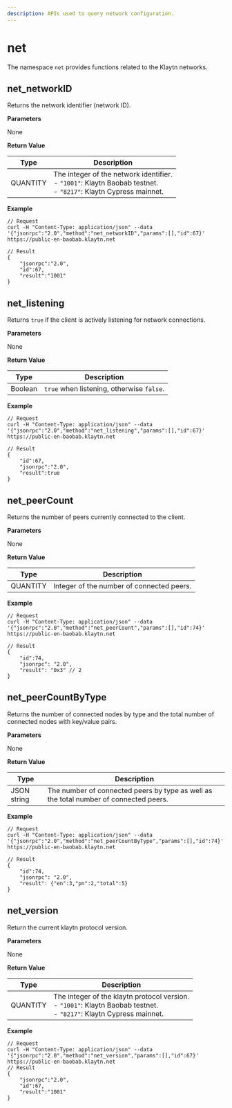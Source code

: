 ```yaml
---
description: APIs used to query network configuration.
---
```


# net

The namespace `net` provides functions related to the Klaytn networks.

## net_networkID <a id="net_networkid"></a>

Returns the network identifier (network ID).

**Parameters**

None

**Return Value**

| Type     | Description                                                                                                             |
| -------- | ----------------------------------------------------------------------------------------------------------------------- |
| QUANTITY | The integer of the network identifier. <br/>- `"1001"`: Klaytn Baobab testnet. <br/>- `"8217"`: Klaytn Cypress mainnet. |

**Example**

```shell
// Request
curl -H "Content-Type: application/json" --data '{"jsonrpc":"2.0","method":"net_networkID","params":[],"id":67}' https://public-en-baobab.klaytn.net

// Result
{
    "jsonrpc":"2.0",
    "id":67,
    "result":"1001"
}
```

## net_listening <a id="net_listening"></a>

Returns `true` if the client is actively listening for network connections.

**Parameters**

None

**Return Value**

| Type    | Description                               |
| ------- | ----------------------------------------- |
| Boolean | `true` when listening, otherwise `false`. |

**Example**

```shell
// Request
curl -H "Content-Type: application/json" --data '{"jsonrpc":"2.0","method":"net_listening","params":[],"id":67}' https://public-en-baobab.klaytn.net

// Result
{
    "id":67,
    "jsonrpc":"2.0",
    "result":true
}
```

## net_peerCount <a id="net_peercount"></a>

Returns the number of peers currently connected to the client.

**Parameters**

None

**Return Value**

| Type     | Description                               |
| -------- | ----------------------------------------- |
| QUANTITY | Integer of the number of connected peers. |

**Example**

```shell
// Request
curl -H "Content-Type: application/json" --data '{"jsonrpc":"2.0","method":"net_peerCount","params":[],"id":74}' https://public-en-baobab.klaytn.net

// Result
{
    "id":74,
    "jsonrpc": "2.0",
    "result": "0x3" // 2
}
```

## net_peerCountByType <a id="net_peercountbytype"></a>

Returns the number of connected nodes by type and the total number of connected nodes with key/value pairs.

**Parameters**

None

**Return Value**

| Type        | Description                                                                           |
| ----------- | ------------------------------------------------------------------------------------- |
| JSON string | The number of connected peers by type as well as the total number of connected peers. |

**Example**

```shell
// Request
curl -H "Content-Type: application/json" --data '{"jsonrpc":"2.0","method":"net_peerCountByType","params":[],"id":74}' https://public-en-baobab.klaytn.net

// Result
{
    "id":74,
    "jsonrpc": "2.0",
    "result": {"en":3,"pn":2,"total":5}
}
```

## net_version <a id="net_version"></a>

Return the current klaytn protocol version.

**Parameters**

None

**Return Value**

| Type     | Description                                                                                                                  |
| -------- | ---------------------------------------------------------------------------------------------------------------------------- |
| QUANTITY | The integer of the klaytn protocol version. <br/>- `"1001"`: Klaytn Baobab testnet. <br/>- `"8217"`: Klaytn Cypress mainnet. |

**Example**

```shell
// Request
curl -H "Content-Type: application/json" --data '{"jsonrpc":"2.0","method":"net_version","params":[],"id":67}' https://public-en-baobab.klaytn.net
// Result
{
    "jsonrpc":"2.0",
    "id":67,
    "result":"1001"
}
```
